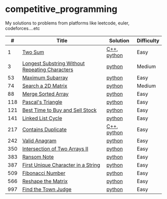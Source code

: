 # competitive_programming

My solutions to problems from platforms like leetcode, euler, codeforces....etc

| #   | Title                                                                                                                          | Solution                                                                                                        | Difficulty |
| --- | ------------------------------------------------------------------------------------------------------------------------------ | --------------------------------------------------------------------------------------------------------------- | ---------- |
| 1   | [Two Sum](https://leetcode.com/problems/two-sum/)                                                                              | [C++](./cpp/twoSum/TwoSum.cpp), [python](./python/twoSum/TwoSum.py)                                             | Easy       |
| 3   | [Longest Substring Without Repeating Characters](https://leetcode.com/problems/longest-substring-without-repeating-characters) | [python](./python/longestSubstringWithoutRepeatingCharacters/LongestSubstringWithoutRepeatingCharacters.py)     | Medium     |
| 53  | [Maximum Subarray](https://leetcode.com/problems/maximum-subarray)                                                             | [python](./python/maximumSubarray/MaximumSubarray.py)                                                           | Easy       |
| 74  | [Search a 2D Matrix](https://leetcode.com/problems/search-a-2d-matrix)                                                         | [python](./python/searchA2dMatrix/SearchA2dMatrix.py)                                                           | Medium     |
| 88  | [Merge Sorted Array](https://leetcode.com/problems/merge-sorted-array)                                                         | [python](./python/mergeSortedArray/MergeSortedArray.py)                                                         | Easy       |
| 118 | [Pascal's Triangle](https://leetcode.com/problems/pascals-triangle)                                                            | [python](./python/pascalsTriangle/PascalsTriangle.py)                                                           | Easy       |
| 121 | [Best Time to Buy and Sell Stock](https://leetcode.com/problems/best-time-to-buy-and-sell-stock/)                              | [python](./python/bestTimeToBuyAndSellStock/BestTimeToBuyAndSellStock.py)                                       | Easy       |
| 141 | [Linked List Cycle](https://leetcode.com/problems/linked-list-cycle)                                                           | [python](./python/linkedListCycle/LinkedListCycle.py)                                                           | Easy       |
| 217 | [Contains Duplicate](https://leetcode.com/problems/contains-duplicate)                                                         | [C++](./cpp/containsDuplicate/ContainsDuplicate.cpp), [python](./python/containsDuplicate/ContainsDuplicate.py) | Easy       |
|242|[Valid Anagram](https://leetcode.com/problems/valid-anagram) | [python](./python/validAnagram/ValidAnagram.py)|Easy|
| 350 | [Intersection of Two Arrays II](https://leetcode.com/problems/intersection-of-two-arrays-ii)                                   | [python](./python/intersectionOfTwoArraysIi/IntersectionOfTwoArraysIi.py)                                       | Easy       |
| 383 | [Ransom Note](https://leetcode.com/problems/ransom-note)                                                                       | [python](./python/ransomNote/RansomNote.py)                                                                     | Easy       |
| 387 | [First Unique Character in a String](https://leetcode.com/problems/first-unique-character-in-a-string)                         | [python](./python/firstUniqueCharacterInAString/FirstUniqueCharacterInAString.py)                               | Easy       |
| 509 | [Fibonacci Number](https://leetcode.com/problems/fibonacci-number)                                                             | [python](./python/fibonacciNumber/FibonacciNumber.py)                                                           | Easy       |
| 566 | [Reshape the Matrix](https://leetcode.com/problems/reshape-the-matrix)                                                         | [python](./python/reshapeTheMatrix/ReshapeTheMatrix.py)                                                         | Easy       |
| 997 | [Find the Town Judge](https://leetcode.com/problems/find-the-town-judge)                                                       | [python](./python/findTheTownJudge/FindTheTownJudge.py)                                                         | Easy       |
